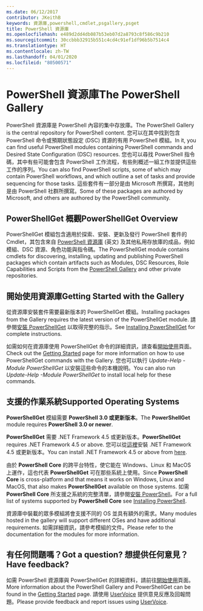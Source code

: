 ```yaml
---
ms.date: 06/12/2017
contributor: JKeithB
keywords: 資源庫,powershell,cmdlet,psgallery,psget
title: PowerShell 資源庫
ms.openlocfilehash: e489d2dd4db087b53eb07d2a8793c8f586c9b210
ms.sourcegitcommit: 30ccbbb32915b551c4cd4c91ef1df96b5b7514c4
ms.translationtype: HT
ms.contentlocale: zh-TW
ms.lasthandoff: 04/01/2020
ms.locfileid: "80500571"
---
```

# <a name="the-powershell-gallery"></a><span data-ttu-id="b25f1-103">PowerShell 資源庫</span><span class="sxs-lookup"><span data-stu-id="b25f1-103">The PowerShell Gallery</span></span>

<span data-ttu-id="b25f1-104">PowerShell 資源庫是 PowerShell 內容的集中存放庫。</span><span class="sxs-lookup"><span data-stu-id="b25f1-104">The PowerShell Gallery is the central repository for PowerShell content.</span></span> <span data-ttu-id="b25f1-105">您可以在其中找到包含 PowerShell 命令或預期狀態設定 (DSC) 資源的有用 PowerShell 模組。</span><span class="sxs-lookup"><span data-stu-id="b25f1-105">In it, you can find useful PowerShell modules containing PowerShell commands and Desired State Configuration (DSC) resources.</span></span>
<span data-ttu-id="b25f1-106">您也可以尋找 PowerShell 指令碼，其中有些可能會包含 PowerShell 工作流程，有些則概述一組工作並提供這些工作的序列。</span><span class="sxs-lookup"><span data-stu-id="b25f1-106">You can also find PowerShell scripts, some of which may contain PowerShell workflows, and which outline a set of tasks and provide sequencing for those tasks.</span></span> <span data-ttu-id="b25f1-107">這些套件有一部分是由 Microsoft 所撰寫，其他則是由 PowerShell 社群所撰寫。</span><span class="sxs-lookup"><span data-stu-id="b25f1-107">Some of these packages are authored by Microsoft, and others are authored by the PowerShell community.</span></span>

## <a name="powershellget-overview"></a><span data-ttu-id="b25f1-108">PowerShellGet 概觀</span><span class="sxs-lookup"><span data-stu-id="b25f1-108">PowerShellGet Overview</span></span>

<span data-ttu-id="b25f1-109">PowerShellGet 模組包含適用於探索、安裝、更新及發行 PowerShell 套件的 Cmdlet，其包含來自 [PowerShell 資源庫](https://www.PowerShellGallery.com) \(英文\) 及其他私用存放庫的成品，例如模組、DSC 資源、角色功能與指令碼。</span><span class="sxs-lookup"><span data-stu-id="b25f1-109">The PowerShellGet module contains cmdlets for discovering, installing, updating and publishing PowerShell packages which contain artifacts such as Modules, DSC Resources, Role Capabilities and Scripts from the [PowerShell Gallery](https://www.PowerShellGallery.com) and other private repositories.</span></span>

## <a name="getting-started-with-the-gallery"></a><span data-ttu-id="b25f1-110">開始使用資源庫</span><span class="sxs-lookup"><span data-stu-id="b25f1-110">Getting Started with the Gallery</span></span>

<span data-ttu-id="b25f1-111">從資源庫安裝套件需要最新版本的 PowerShellGet 模組。</span><span class="sxs-lookup"><span data-stu-id="b25f1-111">Installing packages from the Gallery requires the latest version of the PowerShellGet module.</span></span> <span data-ttu-id="b25f1-112">請參閱[安裝 PowerShellGet](installing-psget.md) 以取得完整的指示。</span><span class="sxs-lookup"><span data-stu-id="b25f1-112">See [Installing PowerShellGet](installing-psget.md) for complete instructions.</span></span>

<span data-ttu-id="b25f1-113">如需如何在資源庫使用 PowerShellGet 命令的詳細資訊，請查看[開始使用](getting-started.md)頁面。</span><span class="sxs-lookup"><span data-stu-id="b25f1-113">Check out the [Getting Started](getting-started.md) page for more information on how to use PowerShellGet commands with the Gallery.</span></span> <span data-ttu-id="b25f1-114">您也可以執行 *Update-Help -Module PowerShellGet* 以安裝這些命令的本機說明。</span><span class="sxs-lookup"><span data-stu-id="b25f1-114">You can also run *Update-Help -Module PowerShellGet* to install local help for these commands.</span></span>

## <a name="supported-operating-systems"></a><span data-ttu-id="b25f1-115">支援的作業系統</span><span class="sxs-lookup"><span data-stu-id="b25f1-115">Supported Operating Systems</span></span>

<span data-ttu-id="b25f1-116">**PowerShellGet** 模組需要 **PowerShell 3.0 或更新版本**。</span><span class="sxs-lookup"><span data-stu-id="b25f1-116">The **PowerShellGet** module requires **PowerShell 3.0 or newer**.</span></span>

<span data-ttu-id="b25f1-117">**PowerShellGet** 需要 .NET Framework 4.5 或更新版本。</span><span class="sxs-lookup"><span data-stu-id="b25f1-117">**PowerShellGet** requires .NET Framework 4.5 or above.</span></span> <span data-ttu-id="b25f1-118">您可以從[這裡](https://msdn.microsoft.com/library/5a4x27ek.aspx)安裝 .NET Framework 4.5 或更新版本。</span><span class="sxs-lookup"><span data-stu-id="b25f1-118">You can install .NET Framework 4.5 or above from [here](https://msdn.microsoft.com/library/5a4x27ek.aspx).</span></span>

<span data-ttu-id="b25f1-119">由於 **PowerShell Core** 的跨平台特性，使它能在 Windows、Linux 和 MacOS 上運作，這也代表 **PowerShellGet** 可在那些系統上使用。</span><span class="sxs-lookup"><span data-stu-id="b25f1-119">Since **PowerShell Core** is cross-platform and that means it works on Windows, Linux and MacOS, that also makes **PowerShellGet** available on those systems.</span></span> <span data-ttu-id="b25f1-120">如需 **PowerShell Core** 所支援之系統的完整清單，請參閱[安裝 PowerShell](/powershell/scripting/install/installing-powershell)。</span><span class="sxs-lookup"><span data-stu-id="b25f1-120">For a full list of systems supported by **PowerShell Core** see [Installing PowerShell](/powershell/scripting/install/installing-powershell).</span></span>

<span data-ttu-id="b25f1-121">資源庫中裝載的眾多模組將會支援不同的 OS 並具有額外的需求。</span><span class="sxs-lookup"><span data-stu-id="b25f1-121">Many modules hosted in the gallery will support different OSes and have additional requirements.</span></span>
<span data-ttu-id="b25f1-122">如需詳細資訊，請參考模組的文件。</span><span class="sxs-lookup"><span data-stu-id="b25f1-122">Please refer to the documentation for the modules for more information.</span></span>

## <a name="got-a-question-have-feedback"></a><span data-ttu-id="b25f1-123">有任何問題嗎？</span><span class="sxs-lookup"><span data-stu-id="b25f1-123">Got a question?</span></span> <span data-ttu-id="b25f1-124">想提供任何意見？</span><span class="sxs-lookup"><span data-stu-id="b25f1-124">Have feedback?</span></span>

<span data-ttu-id="b25f1-125">如需 PowerShell 資源庫與 PowerShellGet 的詳細資料，請前往[開始使用](getting-started.md)頁面。</span><span class="sxs-lookup"><span data-stu-id="b25f1-125">More information about the PowerShell Gallery and PowerShellGet can be found in the [Getting Started](getting-started.md) page.</span></span> <span data-ttu-id="b25f1-126">請使用 [UserVoice](http://windowsserver.uservoice.com/forums/301869-powershell) 提供意見反應及回報問題。</span><span class="sxs-lookup"><span data-stu-id="b25f1-126">Please provide feedback and report issues using [UserVoice](http://windowsserver.uservoice.com/forums/301869-powershell).</span></span>
